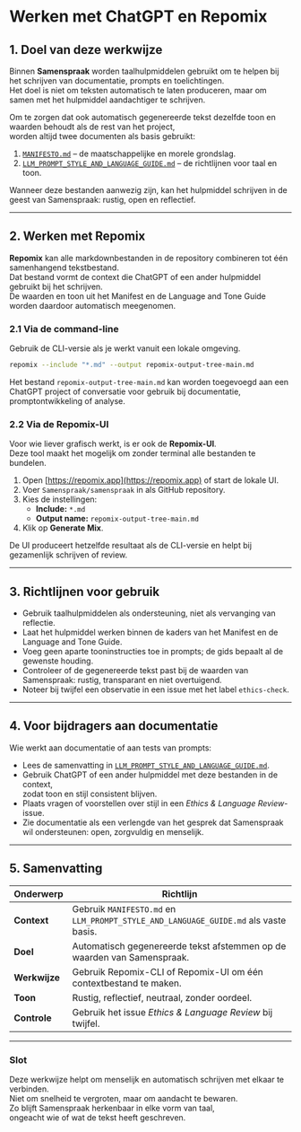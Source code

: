 # Werken met ChatGPT en Repomix

## 1. Doel van deze werkwijze

Binnen **Samenspraak** worden taalhulpmiddelen gebruikt om te helpen bij het schrijven van documentatie, prompts en toelichtingen.  
Het doel is niet om teksten automatisch te laten produceren, maar om samen met het hulpmiddel aandachtiger te schrijven.

Om te zorgen dat ook automatisch gegenereerde tekst dezelfde toon en waarden behoudt als de rest van het project,  
worden altijd twee documenten als basis gebruikt:

1. [`MANIFESTO.md`](../MANIFESTO.md) – de maatschappelijke en morele grondslag.  
2. [`LLM_PROMPT_STYLE_AND_LANGUAGE_GUIDE.md`](../LLM_PROMPT_STYLE_AND_LANGUAGE_GUIDE.md) – de richtlijnen voor taal en toon.

Wanneer deze bestanden aanwezig zijn, kan het hulpmiddel schrijven in de geest van Samenspraak: rustig, open en reflectief.

---

## 2. Werken met Repomix

**Repomix** kan alle markdownbestanden in de repository combineren tot één samenhangend tekstbestand.  
Dat bestand vormt de context die ChatGPT of een ander hulpmiddel gebruikt bij het schrijven.  
De waarden en toon uit het Manifest en de Language and Tone Guide worden daardoor automatisch meegenomen.

### 2.1 Via de command-line

Gebruik de CLI-versie als je werkt vanuit een lokale omgeving.

~~~bash
repomix --include "*.md" --output repomix-output-tree-main.md
~~~

Het bestand `repomix-output-tree-main.md` kan worden toegevoegd aan een ChatGPT project of conversatie
voor gebruik bij documentatie, promptontwikkeling of analyse.

### 2.2 Via de Repomix-UI

Voor wie liever grafisch werkt, is er ook de **Repomix-UI**.  
Deze tool maakt het mogelijk om zonder terminal alle bestanden te bundelen.

1. Open [https://repomix.app](https://repomix.app) of start de lokale UI.  
2. Voer `Samenspraak/samenspraak` in als GitHub repository.
3. Kies de instellingen:  
   - **Include:** `*.md`  
   - **Output name:** `repomix-output-tree-main.md`  
4. Klik op **Generate Mix**.  

De UI produceert hetzelfde resultaat als de CLI-versie en helpt bij gezamenlijk schrijven of review.

---

## 3. Richtlijnen voor gebruik

- Gebruik taalhulpmiddelen als ondersteuning, niet als vervanging van reflectie.  
- Laat het hulpmiddel werken binnen de kaders van het Manifest en de Language and Tone Guide.  
- Voeg geen aparte tooninstructies toe in prompts; de gids bepaalt al de gewenste houding.  
- Controleer of de gegenereerde tekst past bij de waarden van Samenspraak: rustig, transparant en niet overtuigend.  
- Noteer bij twijfel een observatie in een issue met het label `ethics-check`.

---

## 4. Voor bijdragers aan documentatie

Wie werkt aan documentatie of aan tests van prompts:

- Lees de samenvatting in [`LLM_PROMPT_STYLE_AND_LANGUAGE_GUIDE.md`](../LLM_PROMPT_STYLE_AND_LANGUAGE_GUIDE.md).  
- Gebruik ChatGPT of een ander hulpmiddel met deze bestanden in de context,  
  zodat toon en stijl consistent blijven.  
- Plaats vragen of voorstellen over stijl in een *Ethics & Language Review*-issue.  
- Zie documentatie als een verlengde van het gesprek dat Samenspraak wil ondersteunen: open, zorgvuldig en menselijk.

---

## 5. Samenvatting

| Onderwerp | Richtlijn |
|------------|-----------|
| **Context** | Gebruik `MANIFESTO.md` en `LLM_PROMPT_STYLE_AND_LANGUAGE_GUIDE.md` als vaste basis. |
| **Doel** | Automatisch gegenereerde tekst afstemmen op de waarden van Samenspraak. |
| **Werkwijze** | Gebruik Repomix-CLI of Repomix-UI om één contextbestand te maken. |
| **Toon** | Rustig, reflectief, neutraal, zonder oordeel. |
| **Controle** | Gebruik het issue *Ethics & Language Review* bij twijfel. |

---

### Slot

Deze werkwijze helpt om menselijk en automatisch schrijven met elkaar te verbinden.  
Niet om snelheid te vergroten, maar om aandacht te bewaren.  
Zo blijft Samenspraak herkenbaar in elke vorm van taal,  
ongeacht wie of wat de tekst heeft geschreven.
